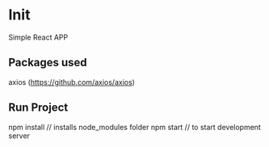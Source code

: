 # Init

Simple React APP

## Packages used

axios (https://github.com/axios/axios)

## Run Project

npm install // installs node_modules folder
npm start // to start development server
